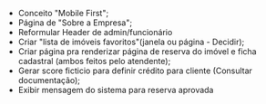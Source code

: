 - Conceito "Mobile First";
- Página de "Sobre a Empresa";
- Reformular Header de admin/funcionário
- Criar "lista de imóveis favoritos"(janela ou página - Decidir);
- Criar página pra renderizar página de reserva do imóvel e ficha cadastral (ambos feitos pelo atendente);
- Gerar score ficticio para definir crédito para cliente (Consultar documentação);
- Exibir mensagem do sistema para reserva aprovada